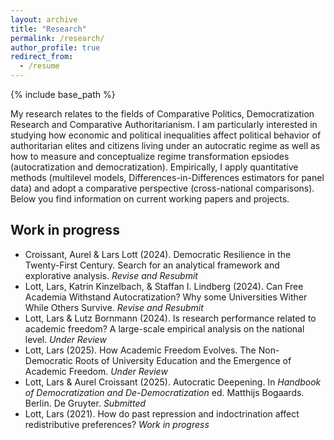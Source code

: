 ```yaml
---
layout: archive
title: "Research"
permalink: /research/
author_profile: true
redirect_from:
  - /resume
---
```


{% include base_path %}

My research relates to the fields of Comparative Politics, Democratization Research and Comparative Authoritarianism. I am particularly interested in studying how economic and political inequalities affect political behavior of authoritarian elites and citizens living under an autocratic regime as well as how to measure and conceptualize regime transformation epsiodes (autocratization and democratization). Empirically, I apply quantitative methods (multilevel models, Differences-in-Differences estimators for panel data) and adopt a comparative perspective (cross-national comparisons). Below you find information on current working papers and projects.  

Work in progress
------

*  Croissant, Aurel & Lars Lott (2024). Democratic Resilience in the Twenty-First Century. Search for an analytical framework and explorative analysis. *Revise and Resubmit*
*  Lott, Lars, Katrin Kinzelbach, & Staffan I. Lindberg (2024). Can Free Academia Withstand Autocratization? Why some Universities Wither While Others Survive. *Revise and Resubmit*
*  Lott, Lars & Lutz Bornmann (2024). Is research performance related to academic freedom? A large-scale empirical analysis on the national level. *Under Review*
*  Lott, Lars (2025). How Academic Freedom Evolves. The Non-Democratic Roots of University Education and the Emergence of Academic Freedom. *Under Review*
*  Lott, Lars & Aurel Croissant (2025). Autocratic Deepening. In *Handbook of Democratization and De-Democratization* ed. Matthijs Bogaards. Berlin. De Gruyter. *Submitted*
*  Lott, Lars (2021). How do past repression and indoctrination affect redistributive preferences? *Work in progress*









